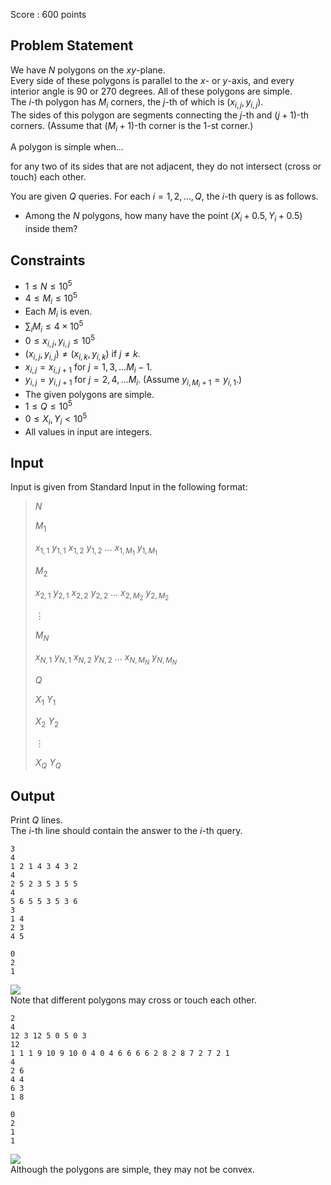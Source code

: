 Score : $600$ points

## Problem Statement

We have $N$ polygons on the $xy$-plane.<br>
Every side of these polygons is parallel to the $x$- or $y$-axis, and every interior angle is $90$ or $270$ degrees. All of these polygons are simple.<br>
The $i$-th polygon has $M_i$ corners, the $j$-th of which is $(x_{i, j}, y_{i, j})$.<br>
The sides of this polygon are segments connecting the $j$-th and $(j+1)$-th corners. (Assume that $(M_i+1)$-th corner is the $1$-st corner.)

A polygon is simple when...

for any two of its sides that are not adjacent, they do not intersect (cross or touch) each other.

You are given $Q$ queries.
For each $i = 1, 2, \dots, Q$, the $i$-th query is as follows.

- Among the $N$ polygons, how many have the point $(X_i + 0.5, Y_i + 0.5)$ inside them?

## Constraints

- $1 \leq N \leq 10^5$
- $4 \leq M_i \leq 10^5$
- Each $M_i$ is even.
- $\sum_i M_i \leq 4 \times 10^5$
- $0 \leq x_{i, j}, y_{i, j} \leq 10^5$
- $(x_{i, j}, y_{i, j}) \neq (x_{i, k}, y_{i, k})$ if $j \neq k$.
- $x_{i, j} = x_{i, j+1}$ for $j = 1, 3, \dots M_i-1$.
- $y_{i, j} = y_{i, j+1}$ for $j = 2, 4, \dots M_i$. (Assume $y_{i, M_i +1} = y_{i, 1}$.)
- The given polygons are simple.
- $1 \leq Q \leq 10^5$
- $0 \leq X_i, Y_i \lt 10^5$
- All values in input are integers.

## Input

Input is given from Standard Input in the following format:

> $N$
> 
> $M_1$
> 
> $x_{1, 1}$ $y_{1, 1}$ $x_{1, 2}$ $y_{1, 2}$ $\dots$ $x_{1, M_1}$ $y_{1, M_1}$
> 
> $M_2$
> 
> $x_{2, 1}$ $y_{2, 1}$ $x_{2, 2}$ $y_{2, 2}$ $\dots$ $x_{2, M_2}$ $y_{2, M_2}$
> 
> $\vdots$
> 
> $M_N$
> 
> $x_{N, 1}$ $y_{N, 1}$ $x_{N, 2}$ $y_{N, 2}$ $\dots$ $x_{N, M_N}$ $y_{N, M_N}$
> 
> $Q$
> 
> $X_1$ $Y_1$
> 
> $X_2$ $Y_2$
> 
> $\vdots$
> 
> $X_Q$ $Y_Q$

## Output

Print $Q$ lines.<br>
The $i$-th line should contain the answer to the $i$-th query.

```input1
3
4
1 2 1 4 3 4 3 2
4
2 5 2 3 5 3 5 5
4
5 6 5 5 3 5 3 6
3
1 4
2 3
4 5
```

```output1
0
2
1
```

![](https://img.atcoder.jp/ghi/5fccf008dddd93f10ebfc7f13d04a0e0.png)<br>
Note that different polygons may cross or touch each other.

```input2
2
4
12 3 12 5 0 5 0 3
12
1 1 1 9 10 9 10 0 4 0 4 6 6 6 6 2 8 2 8 7 2 7 2 1
4
2 6
4 4
6 3
1 8
```

```output2
0
2
1
1
```

![](https://img.atcoder.jp/ghi/1c97f791a2aadcf5637b1f10736fb820.png)<br>
Although the polygons are simple, they may not be convex.